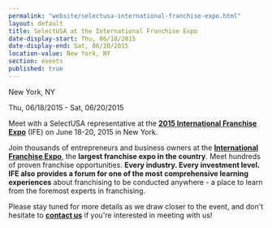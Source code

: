 ```yaml
---
permalink: "website/selectusa-international-franchise-expo.html"
layout: default
title: SelectUSA at the International Franchise Expo
date-display-start: Thu, 06/18/2015
date-display-end: Sat, 06/20/2015
location-value: New York, NY
section: events
published: true
---
```

   New York, NY        

   Thu, 06/18/2015 - Sat, 06/20/2015

Meet with a SelectUSA representative at the&nbsp;**[2015 International Franchise Expo](http://www.ifeinfo.com/)**&nbsp;(IFE) on June 18-20, 2015 in New York.

Join thousands of entrepreneurs and business owners at the **[International Franchise Expo](http://www.ifeinfo.com/)**, the **largest franchise expo in the country**. Meet hundreds of proven franchise opportunities. **Every industry. Every investment level. **IFE also provides a forum for one of the most comprehensive** learning experiences** about franchising to be conducted anywhere - a place to learn from the foremost experts in franchising.

Please stay tuned for more details as we draw closer to the event, and&nbsp;don't hesitate to&nbsp;**[contact us](/contact-us)**&nbsp;if you're interested in meeting with us!
 